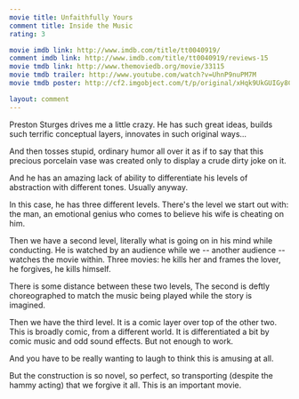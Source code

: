 ```yaml
---
movie title: Unfaithfully Yours
comment title: Inside the Music
rating: 3

movie imdb link: http://www.imdb.com/title/tt0040919/
comment imdb link: http://www.imdb.com/title/tt0040919/reviews-15
movie tmdb link: http://www.themoviedb.org/movie/33115
movie tmdb trailer: http://www.youtube.com/watch?v=UhnP9nuPM7M
movie tmdb poster: http://cf2.imgobject.com/t/p/original/xHqk9UkGUIGy8CsixIHZ6VfwtV6.jpg

layout: comment
---
```


Preston Sturges drives me a little crazy. He has such great ideas, builds such terrific conceptual layers, innovates in such original ways...

And then tosses stupid, ordinary humor all over it as if to say that this precious porcelain vase was created only to display a crude dirty joke on it.

And he has an amazing lack of ability to differentiate his levels of abstraction with different tones. Usually anyway.

In this case, he has three different levels. There's the level we start out with: the man, an emotional genius who comes to believe his wife is cheating on him.

Then we have a second level, literally what is going on in his mind while conducting. He is watched by an audience while we -- another audience -- watches the movie within. Three movies: he kills her and frames the lover, he forgives, he kills himself.

There is some distance between these two levels, The second is deftly choreographed to match the music being played while the story is imagined.

Then we have the third level. It is a comic layer over top of the other two. This is broadly comic, from a different world. It is differentiated a bit by comic music and odd sound effects. But not enough to work.

And you have to be really wanting to laugh to think this is amusing at all.

But the construction is so novel, so perfect, so transporting (despite the hammy acting) that we forgive it all. This is an important movie.